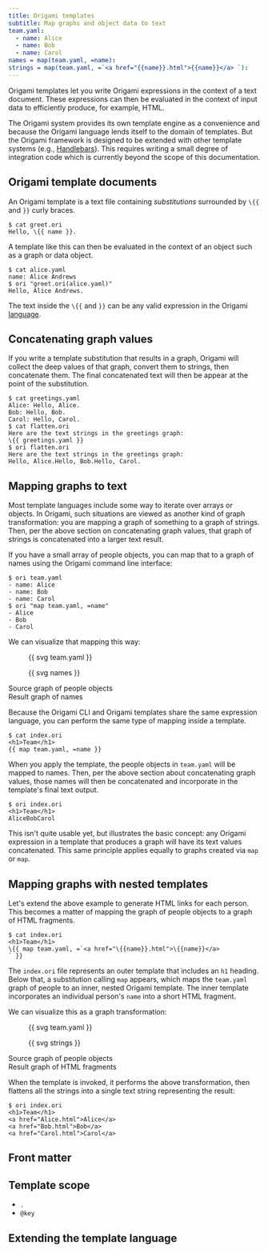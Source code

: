 ```yaml
---
title: Origami templates
subtitle: Map graphs and object data to text
team.yaml:
  - name: Alice
  - name: Bob
  - name: Carol
names = map(team.yaml, =name):
strings = map(team.yaml, =`<a href="{{name}}.html">{{name}}</a> `):
---
```


Origami templates let you write Origami expressions in the context of a text document. These expressions can then be evaluated in the context of input data to efficiently produce, for example, HTML.

The Origami system provides its own template engine as a convenience and because the Origami language lends itself to the domain of templates. But the Origami framework is designed to be extended with other template systems (e.g., [Handlebars](https://handlebarsjs.com/)). This requires writing a small degree of integration code which is currently beyond the scope of this documentation.

## Origami template documents

An Origami template is a text file containing _substitutions_ surrounded by `\{{` and `}}` curly braces.

```console
$ cat greet.ori
Hello, \{{ name }}.
```

A template like this can then be evaluated in the context of an object such as a graph or data object.

```console
$ cat alice.yaml
name: Alice Andrews
$ ori "greet.ori(alice.yaml)"
Hello, Alice Andrews.
```

The text inside the `\{{` and `}}` can be any valid expression in the Origami [language](/language).

## Concatenating graph values

If you write a template substitution that results in a graph, Origami will collect the deep values of that graph, convert them to strings, then concatenate them. The final concatenated text will then be appear at the point of the substitution.

```console
$ cat greetings.yaml
Alice: Hello, Alice.
Bob: Hello, Bob.
Carol: Hello, Carol.
$ cat flatten.ori
Here are the text strings in the greetings graph:
\{{ greetings.yaml }}
$ ori flatten.ori
Here are the text strings in the greetings graph:
Hello, Alice.Hello, Bob.Hello, Carol.
```

## Mapping graphs to text

Most template languages include some way to iterate over arrays or objects. In Origami, such situations are viewed as another kind of graph transformation: you are mapping a graph of something to a graph of strings. Then, per the above section on concatenating graph values, that graph of strings is concatenated into a larger text result.

If you have a small array of people objects, you can map that to a graph of names using the Origami command line interface:

```console
$ ori team.yaml
- name: Alice
- name: Bob
- name: Carol
$ ori "map team.yaml, =name"
- Alice
- Bob
- Carol
```

We can visualize that mapping this way:

<div class="sideBySide">
  <figure>
    {{ svg team.yaml }}
  </figure>
  <figure>
    {{ svg names }}
  </figure>
  <figcaption>Source graph of people objects</figcaption>
  <figcaption>Result graph of names</figcaption>
</div>

Because the Origami CLI and Origami templates share the same expression language, you can perform the same type of mapping inside a template.

```console
$ cat index.ori
<h1>Team</h1>
{{ map team.yaml, =name }}
```

When you apply the template, the people objects in `team.yaml` will be mapped to names. Then, per the above section about concatenating graph values, those names will then be concatenated and incorporate in the template's final text output.

```console
$ ori index.ori
<h1>Team</h1>
AliceBobCarol
```

This isn't quite usable yet, but illustrates the basic concept: any Origami expression in a template that produces a graph will have its text values concatenated. This same principle applies equally to graphs created via `map` or `map`.

## Mapping graphs with nested templates

Let's extend the above example to generate HTML links for each person. This becomes a matter of mapping the graph of people objects to a graph of HTML fragments.

```console
$ cat index.ori
<h1>Team</h1>
\{{ map team.yaml, =`<a href="\{{name}}.html">\{{name}}</a>
` }}
```

The `index.ori` file represents an outer template that includes an `h1` heading. Below that, a substitution calling `map` appears, which maps the `team.yaml` graph of people to an inner, nested Origami template. The inner template incorporates an individual person's `name` into a short HTML fragment.

We can visualize this as a graph transformation:

<div class="sideBySide">
  <figure>
    {{ svg team.yaml }}
  </figure>
  <figure>
    {{ svg strings }}
  </figure>
  <figcaption>Source graph of people objects</figcaption>
  <figcaption>Result graph of HTML fragments</figcaption>
</div>

When the template is invoked, it performs the above transformation, then flattens all the strings into a single text string representing the result:

```console
$ ori index.ori
<h1>Team</h1>
<a href="Alice.html">Alice</a>
<a href="Bob.html">Bob</a>
<a href="Carol.html">Carol</a>
```

## Front matter

## Template scope

- `.`
- `@key`

## Extending the template language
